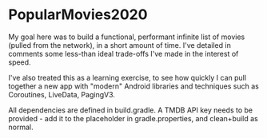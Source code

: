 # PopularMovies2020

My goal here was to build a functional, performant infinite list of movies (pulled from the network), in a short amount of time. I've detailed in comments some less-than ideal trade-offs I've made in the interest of speed.

I've also treated this as a learning exercise, to see how quickly I can pull together a new app with "modern" Android libraries and techniques such as Coroutines, LiveData, PagingV3.

All dependencies are defined in build.gradle. A TMDB API key needs to be provided - add it to the placeholder in gradle.properties, and clean+build as normal.
